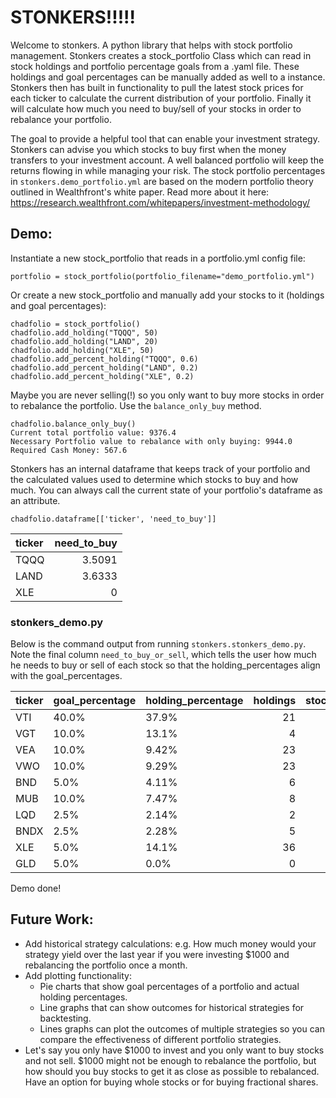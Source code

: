 # STONKERS!!!!!

Welcome to stonkers. A python library that helps with stock portfolio management. Stonkers creates a stock_portfolio Class which can read in stock holdings and portfolio percentage goals from a .yaml file. These holdings and goal percentages can be manually added as well to a instance. Stonkers then has built in functionality to pull the latest stock prices for each ticker to calculate the current distribution of your portfolio. Finally it will calculate how much you need to buy/sell of your stocks in order to rebalance your portfolio.

The goal to provide a helpful tool that can enable your investment strategy. Stonkers can advise you which stocks to buy first when the money transfers to your investment account. A well balanced portfolio will keep the returns flowing in while managing your risk. The stock portfolio percentages in `stonkers.demo_portfolio.yml` are based on the modern portfolio theory outlined in Wealthfront's white paper. Read more about it here: https://research.wealthfront.com/whitepapers/investment-methodology/



## Demo:

Instantiate a new stock_portfolio that reads in a portfolio.yml config file:
```
portfolio = stock_portfolio(portfolio_filename="demo_portfolio.yml")
```
Or create a new stock_portfolio and manually add your stocks to it (holdings and goal percentages):
```
chadfolio = stock_portfolio()
chadfolio.add_holding("TQQQ", 50)
chadfolio.add_holding("LAND", 20)
chadfolio.add_holding("XLE", 50)
chadfolio.add_percent_holding("TQQQ", 0.6)
chadfolio.add_percent_holding("LAND", 0.2)
chadfolio.add_percent_holding("XLE", 0.2)
```
Maybe you are never selling(!) so you only want to buy more stocks in order to rebalance the portfolio. Use the `balance_only_buy` method.
```
chadfolio.balance_only_buy()
Current total portfolio value: 9376.4
Necessary Portfolio value to rebalance with only buying: 9944.0
Required Cash Money: 567.6
```
Stonkers has an internal dataframe that keeps track of your portfolio and the calculated values used to determine which stocks to buy and how much. You can always call the current state of your portfolio's dataframe as an attribute.
```
chadfolio.dataframe[['ticker', 'need_to_buy']]
```
| ticker   |   need_to_buy |
|:---------|--------------:|
| TQQQ     |        3.5091 |
| LAND     |        3.6333 |
| XLE      |        0      |

### stonkers_demo.py
Below is the command output from running `stonkers.stonkers_demo.py`. Note the final column `need_to_buy_or_sell`, which tells the user how much he needs to buy or sell of each stock so that the holding_percentages align with the goal_percentages.

| ticker   | goal_percentage   | holding_percentage   |   holdings |   stock_price |   holdings_value |   goal_holding_value |   holding_value_diff |   need_to_buy_or_sell |
|:---------|:------------------|:---------------------|-----------:|--------------:|-----------------:|---------------------:|---------------------:|----------------------:|
| VTI      | 40.0%             | 37.9%                |         21 |        227.92 |          4786.32 |              5047.2  |               260.88 |                1.1446 |
| VGT      | 10.0%             | 13.1%                |          4 |        414.83 |          1659.32 |              1261.8  |              -397.52 |               -0.9583 |
| VEA      | 10.0%             | 9.42%                |         23 |         51.69 |          1188.87 |              1261.8  |                72.93 |                1.4109 |
| VWO      | 10.0%             | 9.29%                |         23 |         50.97 |          1172.31 |              1261.8  |                89.49 |                1.7557 |
| BND      | 5.0%              | 4.11%                |          6 |         86.48 |           518.88 |               630.9  |               112.02 |                1.2953 |
| MUB      | 10.0%             | 7.47%                |          8 |        117.83 |           942.64 |              1261.8  |               319.16 |                2.7086 |
| LQD      | 2.5%              | 2.14%                |          2 |        135.47 |           270.94 |               315.45 |                44.51 |                0.3286 |
| BNDX     | 2.5%              | 2.28%                |          5 |         57.76 |           288.8  |               315.45 |                26.65 |                0.4614 |
| XLE      | 5.0%              | 14.1%                |         36 |         49.72 |          1789.92 |               630.9  |             -1159.02 |              -23.3109 |
| GLD      | 5.0%              | 0.0%                 |          0 |        168.16 |             0    |               630.9  |               630.9  |                3.7518 |  

Demo done!

## Future Work:
- Add historical strategy calculations: e.g. How much money would your strategy yield over the last year if you were investing $1000 and rebalancing the portfolio once a month.
- Add plotting functionality:
	- Pie charts that show goal percentages of a portfolio and actual holding percentages.
	- Line graphs that can show outcomes for historical strategies for backtesting.
	- Lines graphs can plot the outcomes of multiple strategies so you can compare the effectiveness of different portfolio strategies.
- Let's say you only have $1000 to invest and you only want to buy stocks and not sell. $1000 might not be enough to rebalance the portfolio, but how should you buy stocks to get it as close as possible to rebalanced. Have an option for buying whole stocks or for buying fractional shares.

